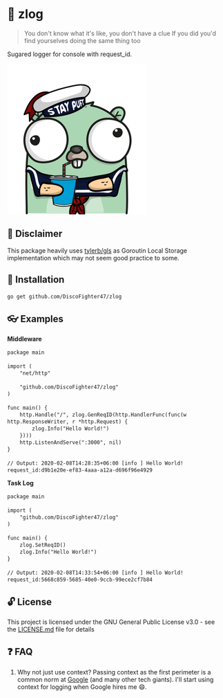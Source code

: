 # :memo: zlog
> You don't know what it's like, you don't have a clue
If you did you'd find yourselves doing the same thing too

Sugared logger for console with request_id.

![](image/zlog_gopher.png)

## :traffic_light: Disclaimer

This package heavily uses [tylerb/gls](https://github.com/tylerb/gls) as Goroutin Local Storage implementation which may not seem good practice to some.

## :rocket: Installation

```sh
go get github.com/DiscoFighter47/zlog
```

## :eyeglasses: Examples
**Middleware**
```
package main

import (
    "net/http"

    "github.com/DiscoFighter47/zlog"
)

func main() {
    http.Handle("/", zlog.GenReqID(http.HandlerFunc(func(w http.ResponseWriter, r *http.Request) {
        zlog.Info("Hello World!")
    })))
    http.ListenAndServe(":3000", nil)
}

// Output: 2020-02-08T14:28:35+06:00 [info ] Hello World! request_id:d9b1e20e-ef83-4aaa-a12a-d696f96e4929
```

**Task Log**
```
package main

import (
    "github.com/DiscoFighter47/zlog"
)

func main() {
    zlog.SetReqID()
    zlog.Info("Hello World!")
}

// Output: 2020-02-08T14:33:54+06:00 [info ] Hello World! request_id:5668c859-5685-40e0-9ccb-99ece2cf7b84
```

## :unlock: License

This project is licensed under the GNU General Public License v3.0 - see the [LICENSE.md](LICENSE.md) file for details

## :question: FAQ

1. Why not just use context?
Passing context as the first perimeter is a common norm at [Google](https://about.google/) (and many other tech giants). I'll start using context for logging when Google hires me :smile:.